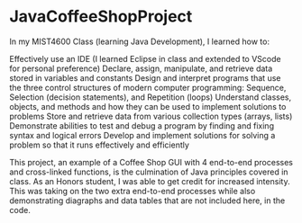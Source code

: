 # JavaCoffeeShopProject


In my MIST4600 Class (learning Java Development), I learned how to:

Effectively use an IDE (I learned Eclipse in class and extended to VScode for personal preference)
Declare, assign, manipulate, and retrieve data stored in variables and constants
Design and interpret programs that use the three control structures of modern computer programming: Sequence, Selection (decision statements), and Repetition (loops)
Understand classes, objects, and methods and how they can be used to implement solutions to problems
Store and retrieve data from various collection types (arrays, lists)
Demonstrate abilities to test and debug a program by finding and fixing syntax and logical errors
Develop and implement solutions for solving a problem so that it runs effectively and efficiently

This project, an example of a Coffee Shop GUI with 4 end-to-end processes and cross-linked functions, is the culmination of Java principles covered in class.
As an Honors student, I was able to get credit for increased intensity. This was taking on the two extra end-to-end processes while also demonstrating diagraphs
and data tables that are not included here, in the code. 
